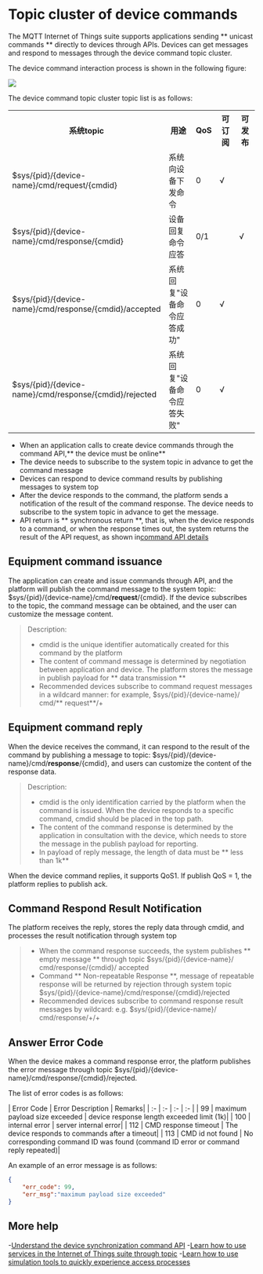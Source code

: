 # Topic cluster of device commands

The MQTT Internet of Things suite supports applications sending ** unicast commands ** directly to devices through APIs. Devices can get messages and respond to messages through the device command topic cluster.

The device command interaction process is shown in the following figure:

![](/images/MQTTS/设备命令topic簇.png)

The device command topic cluster topic list is as follows:

<table>
<tr><th width="50%">系统topic</th><th>用途</th><th width="8%">QoS</th><th width="10%">可订阅</th><th width="10%">可发布</th></tr>
<tr><td>$sys/{pid}/{device-name}/cmd/request/{cmdid}</td><td>系统向设备下发命令</td><td>0</td><td>√</td><td></td></tr>
<tr><td>$sys/{pid}/{device-name}/cmd/response/{cmdid}</td><td>设备回复命令应答</td><td>0/1</td><td></td><td>√</td></tr>
<tr><td>$sys/{pid}/{device-name}/cmd/response/{cmdid}/accepted</td><td>系统回复"设备命令应答成功"</td><td>0</td><td>√</td><td></td></tr>
<tr><td>$sys/{pid}/{device-name}/cmd/response/{cmdid}/rejected</td><td>系统回复"设备命令应答失败"</td><td>0</td><td>√</td><td></td></tr>
</table>

- When an application calls to create device commands through the command API,** the device must be online**
- The device needs to subscribe to the system topic in advance to get the command message
- Devices can respond to device command results by publishing messages to system top
- After the device responds to the command, the platform sends a notification of the result of the command response. The device needs to subscribe to the system topic in advance to get the message.
- API return is ** synchronous return **, that is, when the device responds to a command, or when the response times out, the system returns the result of the API request, as shown in[command API details](/book/device-development/multpro/MQTTS/api/synccmds.md)

## Equipment command issuance

The application can create and issue commands through API, and the platform will publish the command message to the system topic: $sys/{pid}/{device-name}/cmd/**request**/{cmdid}. If the device subscribes to the topic, the command message can be obtained, and the user can customize the message content.

> Description:
>- cmdid is the unique identifier automatically created for this command by the platform
>- The content of command message is determined by negotiation between application and device. The platform stores the message in publish payload for ** data transmission **
>- Recommended devices subscribe to command request messages in a wildcard manner: for example, $sys/{pid}/{device-name}/ cmd/** request**/+

## Equipment command reply

When the device receives the command, it can respond to the result of the command by publishing a message to topic: $sys/{pid}/{device-name}/cmd/**response**/{cmdid}, and users can customize the content of the response data.

> Description:
>- cmdid is the only identification carried by the platform when the command is issued. When the device responds to a specific command, cmdid should be placed in the top path.
>- The content of the command response is determined by the application in consultation with the device, which needs to store the message in the publish payload for reporting.
>- In payload of reply message, the length of data must be ** less than 1k**


When the device command replies, it supports QoS1. If publish QoS = 1, the platform replies to publish ack.

## Command Respond Result Notification

The platform receives the reply, stores the reply data through cmdid, and processes the result notification through system top

>- When the command response succeeds, the system publishes ** empty message ** through topic $sys/{pid}/{device-name}/ cmd/response/{cmdid}/ accepted
>- Command ** Non-repeatable Response **, message of repeatable response will be returned by rejection through system topic $sys/{pid}/{device-name}/cmd/response/{cmdid}/rejected
>- Recommended devices subscribe to command response result messages by wildcard: e.g. $sys/{pid}/{device-name}/ cmd/response/+/+

## Answer Error Code

When the device makes a command response error, the platform publishes the error message through topic $sys/{pid}/{device-name}/cmd/response/{cmdid}/rejected.

The list of error codes is as follows:

| Error Code | Error Description | Remarks|
| :- | :- | :- | :- |
| 99 | maximum payload size exceeded | device response length exceeded limit (1k)|
| 100 | internal error | server internal error|
| 112 | CMD response timeout | The device responds to commands after a timeout|
| 113 | CMD id not found | No corresponding command ID was found (command ID error or command reply repeated)|

An example of an error message is as follows:

```json
{
    "err_code": 99,
    "err_msg":"maximum payload size exceeded"
}
```



## More help

-[Understand the device synchronization command API](/book/device-development/multpro/MQTTS/api/synccmds.md)
-[Learn how to use services in the Internet of Things suite through topic](/book/device-development/multpro/MQTTS/topics/introduction.md)
-[Learn how to use simulation tools to quickly experience access processes](/book/device-development/multpro/MQTTS/example/connect.md)